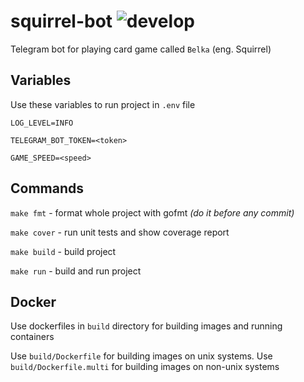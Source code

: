 # squirrel-bot ![develop](https://github.com/mebr0/squirrel-bot/actions/workflows/develop.yml/badge.svg)

Telegram bot for playing card game called `Belka` (eng. Squirrel)

## Variables

Use these variables to run project in `.env` file

```dotenv
LOG_LEVEL=INFO

TELEGRAM_BOT_TOKEN=<token>

GAME_SPEED=<speed>
```

## Commands

`make fmt` - format whole project with gofmt _(do it before any commit)_

`make cover` - run unit tests and show coverage report

`make build` - build project

`make run` - build and run project

## Docker

Use dockerfiles in `build` directory for building images and running containers

Use `build/Dockerfile` for building images on unix systems.
Use `build/Dockerfile.multi` for building images on non-unix systems
